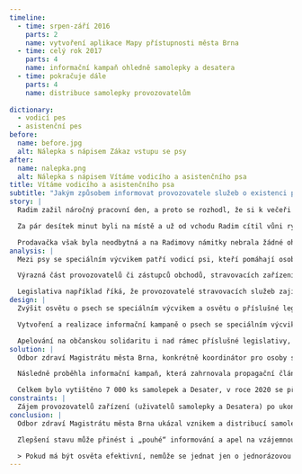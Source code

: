 ```yaml
---
timeline:
  - time: srpen-září 2016
    parts: 2
    name: vytvoření aplikace Mapy přístupnosti města Brna
  - time: celý rok 2017
    parts: 4
    name: informační kampaň ohledně samolepky a desatera
  - time: pokračuje dále
    parts: 4
    name: distribuce samolepky provozovatelům
  
dictionary:
  - vodicí pes
  - asistenční pes
before: 
  name: before.jpg
  alt: Nálepka s nápisem Zákaz vstupu se psy
after: 
  name: nalepka.png
  alt: Nálepka s nápisem Vítáme vodicího a asistenčního psa
title: Vítáme vodicího a asistenčního psa
subtitle: "Jakým způsobem informovat provozovatele služeb o existenci psů se speciálním výcvikem a jejich významu pro zdravotně postižené?"
story: |
  Radim zažil náročný pracovní den, a proto se rozhodl, že si k večeři usmaží pstruha na másle, jedná se totiž o jeho oblíbené jídlo. Na internetu si vyhledal nejbližší prodejnu s čerstvými rybami a vyrazil do ní. Jelikož je Radim nevidomý, vzal s sebou i svého vodicího psa Ernieho.

  Za pár desítek minut byli na místě a už od vchodu Radim cítil vůni ryb. Než se však stačil dostat k prodejnímu pultu, oslovila jej prodavačka s tím, že psi do obchodu nesmí. Radim se jí snažil vysvětlit, že se jedná o vodicího psa, kterého potřebuje ke svému bezpečnému pohybu prostorem.

  Prodavačka však byla neodbytná a na Radimovy námitky nebrala žádné ohledy. Psi podle ní do prodejny prostě nesmí, obchod by měl jinak problémy s hygienou atd. Radim tak musel s Erniem prodejnu opustit a vyrazit hledat jiný obchod, kde mu snad umožní vzít Ernieho s sebou dovnitř.
analysis: |
  Mezi psy se speciálním výcvikem patří vodicí psi, kteří pomáhají osobám se zrakovým postižením mimo jiné v orientaci ve venkovních prostorech, označují překážky či vyhledávají určená místa; dále pak asistenční psi, kteří pomáhají osobám s tělesným postižením (např. podávají předměty, otevírají dveře či asistují při svlékání).

  Výrazná část provozovatelů či zástupců obchodů, stravovacích zařízení, škol, zdravotnických zařízení nebo úřadů o existenci a významu psů se speciálním výcvikem téměř nic neví. Neznají ani příslušnou legislativu.

  Legislativa například říká, že provozovatelé stravovacích služeb zajistí umožnění vstupu do stravovacích zařízení osobám se zdravotním postižením v doprovodu vodicího nebo asistenčního psa (zákon č. 258/2000 Sb.) nebo též stanovuje zdravotnickým zařízením, že pacientovi se smyslovým nebo tělesným postižením, který využívá psa se speciálním výcvikem, umožní právo na doprovod a přítomnost takovéhoto psa u sebe (zákon č. 372/2011 Sb.).
design: |
  Zvýšit osvětu o psech se speciálním výcvikem a osvětu o příslušné legislativě mezi provozovateli či zástupci obchodů, stravovacích zařízení, škol, zdravotnických zařízení či úřadů.

  Vytvoření a realizace informační kampaně o psech se speciálním výcvikem a příslušné legislativě, zajištění informačních a propagačních materiálů.

  Apelování na občanskou solidaritu i nad rámec příslušné legislativy, v případě ekonomických subjektů pak na společenskou odpovědnost firem (Corporate Social Responsibility, též CSR).
solution: |
  Odbor zdraví Magistrátu města Brna, konkrétně koordinátor pro osoby se zrakovým postižením, se v roce 2016 rozhodl na základě podnětu veřejnosti k vytvoření informační kampaně a informačních materiálů ohledně psů se speciálním výcvikem. Ve spolupráci se Školou pro výcvik vodicích psů a spolkem Vodicí pes vznikla samolepka s nápisem „Vítáme vodicího a asistenčního psa“ (a příslušnými piktogramy), která slouží zejména pro provozovatele obchodů a stravovacích zařízení, ale též pro školy a úřady (včetně úřadů místních částí) k označení vstupu do svých budov, kdy dotyční dávají najevo, že nemají problém s přítomností těchto psů ve svých budovách. Samolepka tak jde nad rámec příslušné legislativy (tj. mohou si ji vylepit i provozovatelé, kteří by ze zákona nemuseli psa se speciálním výcvikem do svých prostor vpustit). Zároveň vznikl též dvoustránkový informační leták s názvem „Desatero k psům se speciálním výcvikem“ (dále jen „Desatero“), který popisuje, jak se ke psům se speciálním výcvikem chovat.

  Následně proběhla informační kampaň, která zahrnovala propagační články, reportáže v České televizi a Českém rozhlase či reklamu ve vozidlech Dopravního podniku města Brna. Samolepky a Desatero byly rozeslány vytipovaným provozovatelům, stejně tak je pracovníci Odboru zdraví Magistrátu města Brna distribuují na různých veletrzích a relevantních akcích. Poptávka těsně po informační kampani byla značná, dokonce si o samolepky a Desatero zažádala i jiná města.

  Celkem bylo vytištěno 7 000 ks samolepek a Desater, v roce 2020 se připravuje jejich dotisk. Grafický návrh realizoval zaměstnanec Magistrátu města Brna, takže finanční náklady tvořily jen tisk a distribuci samolepek a Desatera a dále pak realizaci informační kampaně. Celkem se jednalo o zhruba 50 000 Kč (včetně DPH).
constraints: |
  Zájem provozovatelů zařízení (uživatelů samolepky a Desatera) po ukončení informační a propagační kampaně vždy pozvolna opadá. Je třeba kampaň opakovat, aby provozovatelé věděli, že něco takového existuje a mohou si o samolepky a Desatero žádat.
conclusion: |
  Odbor zdraví Magistrátu města Brna ukázal vznikem a distribucí samolepek a Desatera, že i malé a nenáročné kroky na čas, finance a organizaci mohou mít velký přínos a mají svůj smysl.

  Zlepšení stavu může přinést i „pouhé“ informování a apel na vzájemnou občanskou solidaritu a společenskou odpovědnost firem.

  > Pokud má být osvěta efektivní, nemůže se jednat jen o jednorázovou informační kampaň. Je třeba kontinuální akce.
---
```


